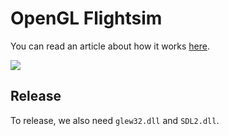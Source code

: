 # OpenGL Flightsim

You can read an article about how it works [here](https://www.jakobmaier.at/posts/flight-simulation/).

![](OpenGL_Flightsim/reference/screencap/Flightsim_2023-02-18_09-09-41.gif)



## Release

To release, we also need `glew32.dll` and `SDL2.dll`.


